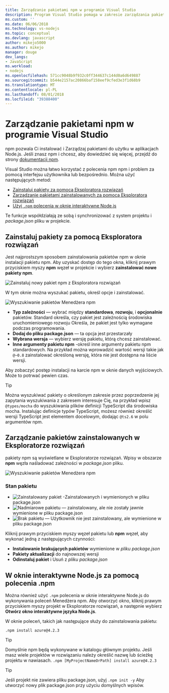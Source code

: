 ```yaml
---
title: Zarządzanie pakietami npm w programie Visual Studio
description: Program Visual Studio pomaga w zakresie zarządzania pakietami przy użyciu Menedżera pakietów środowiska Node.js (npm)
ms.custom: ''
ms.date: 06/06/2018
ms.technology: vs-nodejs
ms.topic: conceptual
ms.devlang: javascript
author: mikejo5000
ms.author: mikejo
manager: douge
dev_langs:
- JavaScript
ms.workload:
- nodejs
ms.openlocfilehash: 571cc9048b9f932c0ff344637c144d0a6d649887
ms.sourcegitcommit: b544e2157ac20866baf158eef9cfed3e3f1d68b9
ms.translationtype: MT
ms.contentlocale: pl-PL
ms.lasthandoff: 08/01/2018
ms.locfileid: "39388400"
---
```

# <a name="manage-npm-packages-in-visual-studio"></a>Zarządzanie pakietami npm w programie Visual Studio

npm pozwala Ci instalować i Zarządzaj pakietami do użytku w aplikacjach Node.js. Jeśli znasz npm i chcesz, aby dowiedzieć się więcej, przejdź do strony [dokumentacji npm](https://docs.npmjs.com/).

Visual Studio można łatwo korzystać z polecenia npm npm i problem za pomocą interfejsu użytkownika lub bezpośrednio. Można użyć następujących metod:
* [Zainstaluj pakiety za pomocą Eksploratora rozwiązań](#npmInstallWindow)
* [Zarządzanie pakietami zainstalowanych za pomocą Eksploratora rozwiązań](#solutionExplorer)
* [Użyj `.npm` polecenia w oknie interaktywne Node.js](#interactive)

Te funkcje współdziałają ze sobą i synchronizować z system projektu i *package.json* pliku w projekcie.

## <a name="npmInstallWindow"></a> Zainstaluj pakiety za pomocą Eksploratora rozwiązań

Jest najprostszym sposobem zainstalowania pakietów npm w oknie instalacji pakietu npm. Aby uzyskać dostęp do tego okna, kliknij prawym przyciskiem myszy **npm** węzeł w projekcie i wybierz **zainstalować nowe pakiety npm**.

![Zainstaluj nowy pakiet npm z Eksploratora rozwiązań](../javascript/media/solution-explorer-install-package.png)

W tym oknie można wyszukać pakietu, określ opcje i zainstalować. 

![Wyszukiwanie pakietów Menedżera npm](../javascript/media/search-package.png)

* **Typ zależności** — wybrać między **standardowa**, **rozwoju**, i **opcjonalnie** pakietów. Standard określa, czy pakiet jest zależnością środowiska uruchomieniowego rozwoju Określa, że pakiet jest tylko wymagane podczas programowania.
* **Dodaj do pliku package.json** — ta opcja jest przestarzały
* **Wybrana wersja** — wybierz wersję pakietu, którą chcesz zainstalować.
* **Inne argumenty pakietu npm** -określ inne argumenty pakietu npm standardowych. Na przykład można wprowadzić wartość wersji takie jak `@~0.8` zainstalować określoną wersję, która nie jest dostępna na liście wersji.

Aby zobaczyć postęp instalacji na karcie npm w oknie danych wyjściowych. Może to potrwać pewien czas.

> [!TIP]
> Można wyszukiwać pakiety o określonym zakresie przez poprzedzenie jej zapytania wyszukiwania z zakresem interesuje Cię, na przykład wpisz `@types/mocha` do wyszukiwania plików definicji TypeScript dla środowiska mocha. Instalując definicje typów TypeScript, możesz również określić wersji TypeScript jest elementem docelowym, dodając `@ts2.6` w polu argumentów npm.

## <a name="solutionExplorer"></a>Zarządzanie pakietów zainstalowanych w Eksploratorze rozwiązań

pakiety npm są wyświetlane w Eksploratorze rozwiązań. Wpisy w obszarze **npm** węzła naśladować zależności w *package.json* pliku.

![Wyszukiwanie pakietów Menedżera npm](../javascript/media/solution-explorer-status.png)

### <a name="package-status"></a>Stan pakietu
* ![Zainstalowany pakiet](../javascript/media/installed-npm.png) -Zainstalowanych i wymienionych w pliku package.json
* ![Nadmiarowe pakietu](../javascript/media/extraneous-npm.png) — zainstalowany, ale nie zostały jawnie wymienione w pliku package.json
* ![Brak pakietu](../javascript/media/missing-npm.png) — Użytkownik nie jest zainstalowany, ale wymienione w pliku package.json

Kliknij prawym przyciskiem myszy węzeł pakietu lub **npm** węzeł, aby wykonać jedną z następujących czynności:
* **Instalowanie brakujących pakietów** wymienione w *pliku package.json*
* **Pakiety aktualizacji** do najnowszej wersji
* **Odinstaluj pakiet** i Usuń z *pliku package.json*

## <a name="interactive"></a>W oknie interaktywne Node.js za pomocą polecenia .npm

Można również użyć `.npm` polecenia w oknie interaktywne Node.js do wykonywania poleceń Menedżera npm. Aby otworzyć okno, kliknij prawym przyciskiem myszy projekt w Eksploratorze rozwiązań, a następnie wybierz **Otwórz okno interaktywne języka Node.js**.

W oknie poleceń, takich jak następujące służy do zainstalowania pakietu:

`.npm install azure@4.2.3`
 
 > [!Tip]
 > Domyślnie npm będą wykonywane w katalogu głównym projektu. Jeśli masz wiele projektów w rozwiązaniu należy określić nazwę lub ścieżkę projektu w nawiasach. 
 > `.npm [MyProjectNameOrPath] install azure@4.2.3`

 > [!Tip]
 > Jeśli projekt nie zawiera pliku package.json, użyj `.npm init -y` Aby utworzyć nowy plik package.json przy użyciu domyślnych wpisów. 